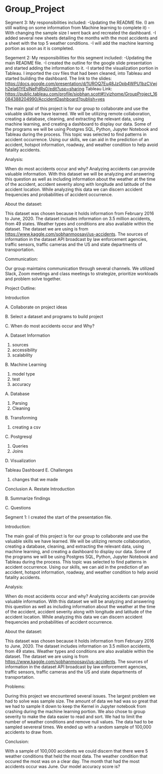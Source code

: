 
# Group_Project

Segment 3:
My responsibilities included:
-Updating the README file. (I am still waiting on some information from Machine learning to complete it)
-With changing the sample size I went back and recreated the dashboard. 
-I added several new sheets detailing the months with the most accidents and a sheet with the top 5 weather conditions.
-I will add the machine learning portion as soon as it is completed. 

Segement 2:
My responsibilities for this segment included:
-Updating the main README file. 
-I created the outline for the google slide presentation and started adding the information to it. 
-I started the visualization portion in Tableau. I imported the csv files that had been cleaned, into Tableau and started building the dashboard. 
The link to the slides: https://docs.google.com/presentation/d/1UROQ7Eu48JzOpb4WPU1bzCVwjh2ela61YEslNePdRs0/edit?usp=sharing
Tableau Link: https://public.tableau.com/profile/siobhan.scott#!/vizhome/GroupProject_16084388204990/AccidentDashboard?publish=yes


The main goal of this project is for our group to collaborate and use the valuable skills we have learned. We will be utilizing remote collaboration, creating a database, cleaning, and extracting the relevant data, using machine learning, and creating a dashboard to display our data. Some of the programs we will be using Postgres SQL, Python, Jupyter Notebook and Tableau during the process. This topic was selected to find patterns in accident occurrence. Using our skills, we can aid in the prediction of an accident, hotspot information, roadway, and weather condition to help avoid fatality accidents.

Analysis:

When do most accidents occur and why? Analyzing accidents can provide valuable information. With this dataset we will be analyzing and answering this question as well as including information about the weather at the time of the accident, accident severity along with longitude and latitude of the accident location. While analyzing this data we can discern accident frequencies and probabilities of accident occurrence.

About the dataset:

This dataset was chosen because it holds information from February 2016 to June, 2020. The dataset includes information on 3.5 million accidents, from 49 states. Weather types and conditions are also available within the dataset. The dataset we are using is from https://www.kaggle.com/sobhanmoosavi/us-accidents. The sources of information in the dataset API broadcast by law enforcement agencies, traffic sensors, traffic cameras and the US and state departments of transportation.

Communication:

Our group maintains communication through several channels. We utilized Slack, Zoom meetings and class meetings to strategize, prioritize workloads and problem solve together.

Project Outline:

Introduction

A. Collaborate on project ideas

B. Select a dataset and programs to build project

C. When do most accidents occur and Why?

A. Dataset Information

1. sources
2. accessibility
3. scalability

B. Machine Learning

1. model type
2. test
3. accuracy

A. Database

1. Parsing
2. Cleaning 

B. Transforming
1. creating a csv

C. Postgresql

1. Queries
2. Joins

D. Visualization

Tableau Dashboard
E. Challenges
1. changes that we made

Conclusion A. Restate Introduction

B. Summarize findings

C. Questions





Segment 1: I created the start of the presentation file. 


Introduction:

The main goal of this project is for our group to collaborate and use the valuable skills we have learned. We will be utilizing remote collaboration, creating a database, cleaning, and extracting the relevant data, using machine learning, and creating a dashboard to display our data. Some of the programs we will be using Postgres SQL, Python, Jupyter Notebook and Tableau during the process. This topic was selected to find patterns in accident occurrence. Using our skills, we can aid in the prediction of an accident, hotspot information, roadway, and weather condition to help avoid fatality accidents.

Analysis:

When do most accidents occur and why? Analyzing accidents can provide valuable information. With this dataset we will be analyzing and answering this question as well as including information about the weather at the time of the accident, accident severity along with longitude and latitude of the accident location. While analyzing this data we can discern accident frequencies and probabilities of accident occurrence.

About the dataset:

This dataset was chosen because it holds information from February 2016 to June, 2020. The dataset includes information on 3.5 million accidents, from 49 states. Weather types and conditions are also available within the dataset.
The dataset we are using is from https://www.kaggle.com/sobhanmoosavi/us-accidents. The sources of information in the dataset API broadcast by law enforcement agencies, traffic sensors, traffic cameras and the US and state departments of transportation.

Problems:

During this project we encountered several issues. The largest problem we had to solve was sample size. The amount of data we had was so great that we had to sample it down to keep the Kernel in Jupyter notebook from crashing during the machine learning portion. We also chose to group severity to make the data easier to read and sort. We had to limit the number of weather conditions and remove null values. The data had to be sampled severeral times. We ended up with a random sample of 100,000 accidents to draw from.

Conclusion:

With a sample of 100,000 accidents we could discern that there were 5 weather conditions that held the most data. The weather condition that occured the most was on a clear day. The month that had the most accidents occur was June. Our model accuracy score is?


